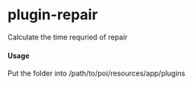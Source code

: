 # plugin-repair
Calculate the time requried of repair
#### Usage
Put the folder into /path/to/poi/resources/app/plugins
